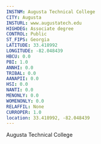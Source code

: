```yaml
---
INSTNM: Augusta Technical College
CITY: Augusta
INSTURL: www.augustatech.edu
HIGHDEG: Associate degree
CONTROL: Public
ST_FIPS: Georgia
LATITUDE: 33.418992
LONGITUDE: -82.048439
HBCU: 0.0
PBI: 1.0
ANNHI: 0.0
TRIBAL: 0.0
AANAPII: 0.0
HSI: 0.0
NANTI: 0.0
MENONLY: 0.0
WOMENONLY: 0.0
RELAFFIL: None
CURROPER: 1.0
location: 33.418992, -82.048439
---
```

Augusta Technical College